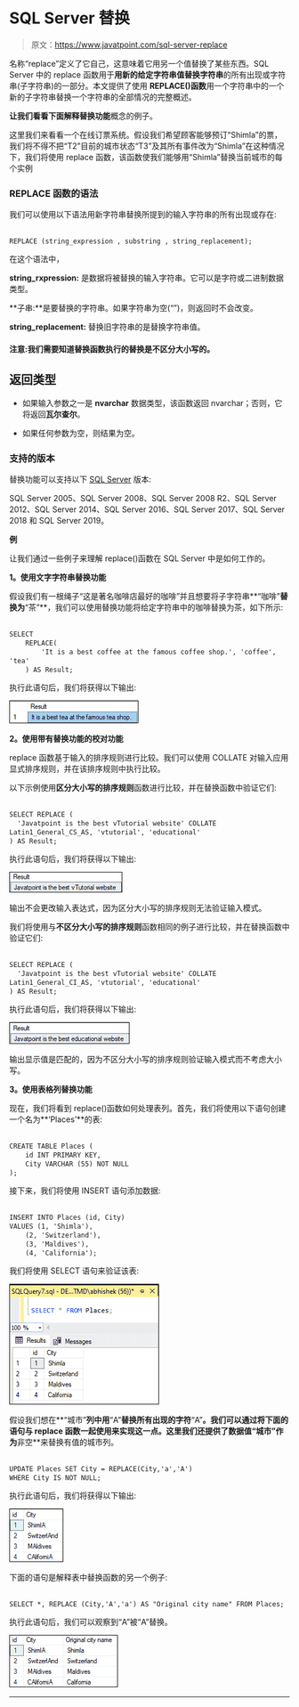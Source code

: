 # SQL Server 替换

> 原文：<https://www.javatpoint.com/sql-server-replace>

名称“replace”定义了它自己，这意味着它用另一个值替换了某些东西。SQL Server 中的 replace 函数用于**用新的给定字符串值替换字符串**的所有出现或字符串(子字符串)的一部分。本文提供了使用 **REPLACE()函数**用一个字符串中的一个新的子字符串替换一个字符串的全部情况的完整概述。

**让我们看看下面解释替换功能**概念的例子。

这里我们来看看一个在线订票系统。假设我们希望顾客能够预订“Shimla”的票，我们将不得不把“T2”目前的城市状态“T3”及其所有事件改为“Shimla”在这种情况下，我们将使用 replace 函数，该函数使我们能够用“Shimla”替换当前城市的每个实例

### REPLACE 函数的语法

我们可以使用以下语法用新字符串替换所提到的输入字符串的所有出现或存在:

```

REPLACE (string_expression , substring , string_replacement);

```

在这个语法中，

**string_rxpression:** 是数据将被替换的输入字符串。它可以是字符或二进制数据类型。

**子串:**是要替换的字符串。如果字符串为空(“”)，则返回时不会改变。

**string_replacement:** 替换旧字符串的是替换字符串值。

#### 注意:我们需要知道替换函数执行的替换是不区分大小写的。

## 返回类型

*   如果输入参数之一是 **nvarchar** 数据类型，该函数返回 nvarchar；否则，它将返回**瓦尔查尔**。

*   如果任何参数为空，则结果为空。

### 支持的版本

替换功能可以支持以下 [SQL Server](https://www.javatpoint.com/sql-server-tutorial) 版本:

SQL Server 2005、SQL Server 2008、SQL Server 2008 R2、SQL Server 2012、SQL Server 2014、SQL Server 2016、SQL Server 2017、SQL Server 2018 和 SQL Server 2019。

**例**

让我们通过一些例子来理解 replace()函数在 SQL Server 中是如何工作的。

**1。使用文字字符串替换功能**

假设我们有一根绳子“这是著名咖啡店最好的咖啡”并且想要将子字符串**“咖啡”**替换为**“茶”**，我们可以使用替换功能将给定字符串中的咖啡替换为茶，如下所示:

```

SELECT 
    REPLACE(
        'It is a best coffee at the famous coffee shop.', 'coffee', 'tea'
    ) AS Result;

```

执行此语句后，我们将获得以下输出:

![SQL Server Replace](img/9e436a0cf5902e150f15dd8cd34b45c7.png)

**2。使用带有替换功能的校对功能**

replace 函数基于输入的排序规则进行比较。我们可以使用 COLLATE 对输入应用显式排序规则，并在该排序规则中执行比较。

以下示例使用**区分大小写的排序规则**函数进行比较，并在替换函数中验证它们:

```

SELECT REPLACE (
  'Javatpoint is the best vTutorial website' COLLATE Latin1_General_CS_AS, 'vtutorial', 'educational' 
) AS Result;

```

执行此语句后，我们将获得以下输出:

![SQL Server Replace](img/121f0258435f168e63543d82b4811495.png)

输出不会更改输入表达式，因为区分大小写的排序规则无法验证输入模式。

我们将使用与**不区分大小写的排序规则**函数相同的例子进行比较，并在替换函数中验证它们:

```

SELECT REPLACE (
  'Javatpoint is the best vTutorial website' COLLATE Latin1_General_CI_AS, 'vtutorial', 'educational' 
) AS Result;

```

执行此语句后，我们将获得以下输出:

![SQL Server Replace](img/d381a50c3d8b62ea65cb50ef6f17219e.png)

输出显示值是匹配的，因为不区分大小写的排序规则验证输入模式而不考虑大小写。

**3。使用表格列替换功能**

现在，我们将看到 replace()函数如何处理表列。首先，我们将使用以下语句创建一个名为**‘Places’**的表:

```

CREATE TABLE Places (
    id INT PRIMARY KEY,
    City VARCHAR (55) NOT NULL
);

```

接下来，我们将使用 INSERT 语句添加数据:

```

INSERT INTO Places (id, City)
VALUES (1, 'Shimla'),
    (2, 'Switzerland'),
	(3, 'Maldives'),
    (4, 'California');

```

我们将使用 SELECT 语句来验证该表:

![SQL Server Replace](img/5c846dcbe0cbc0ad5b46844a681c31f2.png)

假设我们想在**“城市”**列中用**“A”**替换所有出现的字符**“A”**。我们可以通过将下面的语句与 replace 函数一起使用来实现这一点。这里我们还提供了数据值“**城市**”作为**非空**来替换有值的城市列。

```

UPDATE Places SET City = REPLACE(City,'a','A')
WHERE City IS NOT NULL;

```

执行此语句后，我们将获得以下输出:

![SQL Server Replace](img/5a0acc9531e42b56f6919b2a98b46608.png)

下面的语句是解释表中替换函数的另一个例子:

```

SELECT *, REPLACE (City,'A','a') AS "Original city name" FROM Places;

```

执行此语句后，我们可以观察到“A”被“A”替换。

![SQL Server Replace](img/255ac5befc8ba686b37f64fe8307eedd.png)

* * *